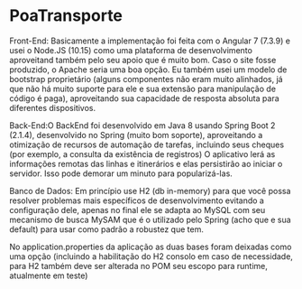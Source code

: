 # PoaTransporte
Front-End: Basicamente a implementação foi feita com o Angular 7 (7.3.9) e usei o Node.JS (10.15) como uma plataforma de desenvolvimento aproveitand também pelo seu apoio que é muito bom.
 Caso o site fosse produzido, o Apache seria uma boa opção.
Eu também usei um modelo de bootstrap proprietário (alguns componentes não eram muito alinhados, já que não há muito suporte para ele e sua extensão para manipulação de código é paga), aproveitando sua capacidade de resposta absoluta para diferentes dispositivos.

Back-End:O BackEnd foi desenvolvido em Java 8 usando Spring Boot 2 (2.1.4), desenvolvido no Spring (muito bom soporte), aproveitando a otimização de recursos de automação de tarefas, incluindo seus cheques (por exemplo, a consulta da existência de registros)
O aplicativo lerá as informações remotas das linhas e itinerários e elas persistirão ao iniciar o servidor. Isso pode demorar um minuto para popularizá-las.

Banco de Dados: Em princípio use H2 (db in-memory) para que você possa resolver problemas mais específicos de desenvolvimento evitando a configuração dele, apenas no final ele se adapta ao MySQL com seu mecanismo de busca MySAM que é o utilizado pelo Spring (acho que e sua default) para usar como padrão a robustez que tem.

No application.properties da aplicação as duas bases foram deixadas como uma opção (incluindo a habilitação do H2 consolo em caso de necessidade, para H2 também deve ser alterada no POM seu escopo para runtime, atualmente em teste)
